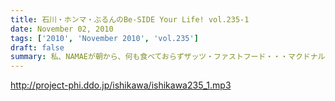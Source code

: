 ```yaml
---
title: 石川・ホンマ・ぶるんのBe-SIDE Your Life! vol.235-1
date: November 02, 2010
tags: ['2010', 'November 2010', 'vol.235']
draft: false
summary: 私、NAMAEが朝から、何も食べておらずザッツ・ファストフード・・・マクドナルドをスタジオで食すという流れに！！よってスタジオ中にあのマックの匂いが充満！！そんな中での収録です。NAMAE
---
```


http://project-phi.ddo.jp/ishikawa/ishikawa235_1.mp3
